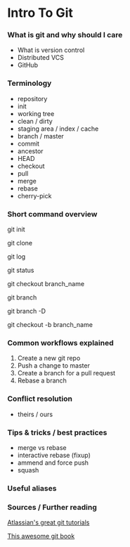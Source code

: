 # Intro To Git

### What is git and why should I care

- What is version control
- Distributed VCS
- GitHub

### Terminology

- repository
- init
- working tree
- clean / dirty
- staging area / index / cache
- branch / master
- commit
- ancestor
- HEAD
- checkout
- pull
- merge
- rebase
- cherry-pick

### Short command overview

git init

git clone

git log

git status

git checkout branch_name

git branch

git branch -D

git checkout -b branch_name


### Common workflows explained

1. Create a new git repo
2. Push a change to master
3. Create a branch for a pull request
4. Rebase a branch

### Conflict resolution

- theirs / ours

### Tips & tricks / best practices

- merge vs rebase
- interactive rebase (fixup)
- ammend and force push
- squash

### Useful aliases

### Sources / Further reading

[Atlassian's great git tutorials](https://www.atlassian.com/git/tutorials)

[This awesome git book](https://git-scm.com/book/en/v2)
